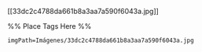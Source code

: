 <span class='gallery-span-info'> [[33dc2c4788da661b8a3aa7a590f6043a.jpg]] </span>

%% Place Tags Here %%
```gallery-info
imgPath=Imágenes/33dc2c4788da661b8a3aa7a590f6043a.jpg
```
